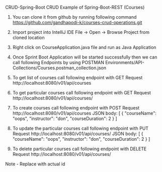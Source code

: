 CRUD-Spring-Boot
CRUD Example of Spring-Boot-REST (Courses)

1. You can clone it from github by running following command
   https://github.com/gandhapodi-k/courses-crud-operations.git
2. Import project into IntelliJ IDE
   File -> Open -> Browse Project from cloned location
3. Right click on CourseApplication.java file and run as Java Application 

4. Once Sprint Boot Application will be started successfully then we can call following Endpoints by using POSTMAN
   Environments/API-Collections/Courses.postman_collection.json

5. To get list of courses call following endpoint with GET Request
      http://localhost:8080/v01/api/courses
6. To get particular courses call following endpoint with GET Request
      http://localhost:8080/v01/api/courses/<id>
7. To create courses call following endpoint with POST Request
      http://localhost:8080/v01/api/courses 
        JSON body:
               [
               {
                    "courseName": "oops",
                    "instructor": "don",
                    "courseDuration": 2
               }
               ]
8. To update the particular courses call following endpoint with PUT Request
      http://localhost:8080/v01/api/courses/<id>
       JSON body:
            [
            {
                "courseName": "oops",
                "instructor": "don",
                "courseDuration": 2
           }
           ]
9. To delete particular courses call following endpoint with DELETE Request
      http://localhost:8080/v01/api/courses/<id>
 
Note - Replace with actual id
